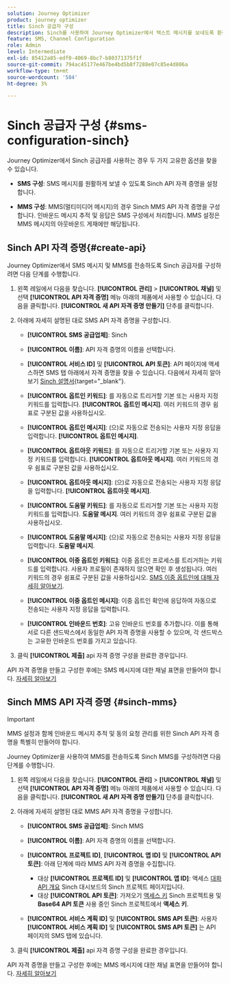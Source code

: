 ```yaml
---
solution: Journey Optimizer
product: journey optimizer
title: Sinch 공급자 구성
description: Sinch를 사용하여 Journey Optimizer에서 텍스트 메시지를 보내도록 환경을 구성하는 방법에 대해 알아봅니다
feature: SMS, Channel Configuration
role: Admin
level: Intermediate
exl-id: 85412a85-edf0-4069-8bc7-b80371375f1f
source-git-commit: 794ac45177e467be4bd5b8f7288e07c85e4d806a
workflow-type: tm+mt
source-wordcount: '584'
ht-degree: 3%

---
```


# Sinch 공급자 구성 {#sms-configuration-sinch}

Journey Optimizer에서 Sinch 공급자를 사용하는 경우 두 가지 고유한 옵션을 찾을 수 있습니다.

* **SMS 구성**: SMS 메시지를 원활하게 보낼 수 있도록 Sinch API 자격 증명을 설정합니다.

* **MMS 구성**: MMS(멀티미디어 메시지)의 경우 Sinch MMS API 자격 증명을 구성합니다. 인바운드 메시지 추적 및 응답은 SMS 구성에서 처리합니다. MMS 설정은 MMS 메시지의 아웃바운드 게재에만 해당됩니다.

## Sinch API 자격 증명{#create-api}

Journey Optimizer에서 SMS 메시지 및 MMS를 전송하도록 Sinch 공급자를 구성하려면 다음 단계를 수행합니다.

1. 왼쪽 레일에서 다음을 찾습니다. **[!UICONTROL 관리]** > **[!UICONTROL 채널]** 및 선택 **[!UICONTROL API 자격 증명]** 메뉴 아래의 제품에서 사용할 수 있습니다. 다음을 클릭합니다. **[!UICONTROL 새 API 자격 증명 만들기]** 단추를 클릭합니다.

1. 아래에 자세히 설명된 대로 SMS API 자격 증명을 구성합니다.

   * **[!UICONTROL SMS 공급업체]**: Sinch

   * **[!UICONTROL 이름]**: API 자격 증명의 이름을 선택합니다.

   * **[!UICONTROL 서비스 ID]** 및 **[!UICONTROL API 토큰]**: API 페이지에 액세스하면 SMS 탭 아래에서 자격 증명을 찾을 수 있습니다. 다음에서 자세히 알아보기 [Sinch 설명서](https://developers.sinch.com/docs/sms/getting-started/){target="_blank"}.

   * **[!UICONTROL 옵트인 키워드]**: 를 자동으로 트리거할 기본 또는 사용자 지정 키워드를 입력합니다. **[!UICONTROL 옵트인 메시지]**. 여러 키워드의 경우 쉼표로 구분된 값을 사용하십시오.

   * **[!UICONTROL 옵트인 메시지]**: (으)로 자동으로 전송되는 사용자 지정 응답을 입력합니다. **[!UICONTROL 옵트인 메시지]**.

   * **[!UICONTROL 옵트아웃 키워드]**: 를 자동으로 트리거할 기본 또는 사용자 지정 키워드를 입력합니다. **[!UICONTROL 옵트아웃 메시지]**. 여러 키워드의 경우 쉼표로 구분된 값을 사용하십시오.

   * **[!UICONTROL 옵트아웃 메시지]**: (으)로 자동으로 전송되는 사용자 지정 응답을 입력합니다. **[!UICONTROL 옵트아웃 메시지]**.

   * **[!UICONTROL 도움말 키워드]**: 를 자동으로 트리거할 기본 또는 사용자 지정 키워드를 입력합니다. **도움말 메시지**. 여러 키워드의 경우 쉼표로 구분된 값을 사용하십시오.

   * **[!UICONTROL 도움말 메시지]**: (으)로 자동으로 전송되는 사용자 지정 응답을 입력합니다. **도움말 메시지**.

   * **[!UICONTROL 이중 옵트인 키워드]**: 이중 옵트인 프로세스를 트리거하는 키워드를 입력합니다. 사용자 프로필이 존재하지 않으면 확인 후 생성됩니다. 여러 키워드의 경우 쉼표로 구분된 값을 사용하십시오. [SMS 이중 옵트인에 대해 자세히 알아보기](https://video.tv.adobe.com/v/3427129/?learn=on).

   * **[!UICONTROL 이중 옵트인 메시지]**: 이중 옵트인 확인에 응답하여 자동으로 전송되는 사용자 지정 응답을 입력합니다.

   * **[!UICONTROL 인바운드 번호]**: 고유 인바운드 번호를 추가합니다. 이를 통해 서로 다른 샌드박스에서 동일한 API 자격 증명을 사용할 수 있으며, 각 샌드박스는 고유한 인바운드 번호를 가지고 있습니다.

1. 클릭 **[!UICONTROL 제출]** api 자격 증명 구성을 완료한 경우입니다.

API 자격 증명을 만들고 구성한 후에는 SMS 메시지에 대한 채널 표면을 만들어야 합니다. [자세히 알아보기](sms-configuration-surface.md)

## Sinch MMS API 자격 증명 {#sinch-mms}

>[!IMPORTANT]
>
> MMS 설정과 함께 인바운드 메시지 추적 및 동의 요청 관리를 위한 Sinch API 자격 증명을 특별히 만들어야 합니다.

Journey Optimizer을 사용하여 MMS를 전송하도록 Sinch MMS를 구성하려면 다음 단계를 수행합니다.

1. 왼쪽 레일에서 다음을 찾습니다. **[!UICONTROL 관리]** > **[!UICONTROL 채널]** 및 선택 **[!UICONTROL API 자격 증명]** 메뉴 아래의 제품에서 사용할 수 있습니다. 다음을 클릭합니다. **[!UICONTROL 새 API 자격 증명 만들기]** 단추를 클릭합니다.

1. 아래에 자세히 설명된 대로 MMS API 자격 증명을 구성합니다.

   * **[!UICONTROL SMS 공급업체]**: Sinch MMS

   * **[!UICONTROL 이름]**: API 자격 증명의 이름을 선택합니다.

   * **[!UICONTROL 프로젝트 ID]**, **[!UICONTROL 앱 ID]** 및 **[!UICONTROL API 토큰]**: 아래 단계에 따라 MMS API 자격 증명을 수집합니다.

      * 대상 **[!UICONTROL 프로젝트 ID]** 및 **[!UICONTROL 앱 ID]**: 액세스 [대화 API 개요](https://dashboard.sinch.com/convapi/overview) Sinch 대시보드의 Sinch 프로젝트 페이지입니다.
      * 대상 **[!UICONTROL API 토큰]**: 가져오기 [액세스 키](https://community.sinch.com/t5/Customer-Dashboard/Sinch-Access-Keys/ta-p/12638) Sinch 프로젝트용 및 **Base64 API 토큰** 사용 중인 Sinch 프로젝트에서 **액세스 키**.

   * **[!UICONTROL 서비스 계획 ID]** 및 **[!UICONTROL SMS API 토큰]**: 사용자 **[!UICONTROL 서비스 계획 ID]** 및 **[!UICONTROL SMS API 토큰]** 는 API 페이지의 SMS 탭에 있습니다.

1. 클릭 **[!UICONTROL 제출]** api 자격 증명 구성을 완료한 경우입니다.

API 자격 증명을 만들고 구성한 후에는 MMS 메시지에 대한 채널 표면을 만들어야 합니다. [자세히 알아보기](sms-configuration-surface.md)
